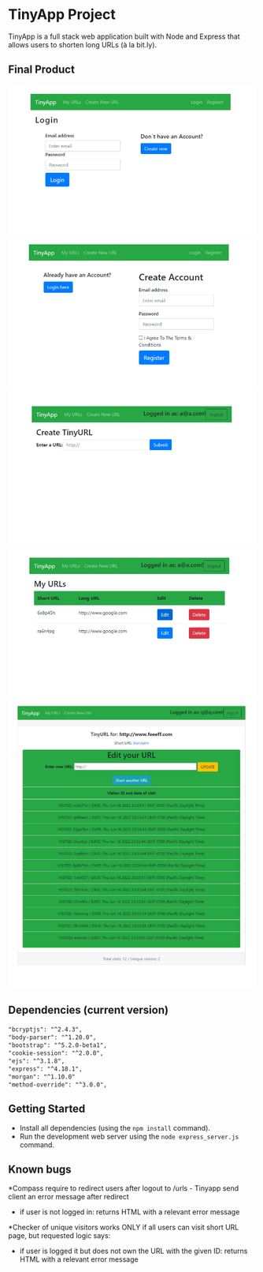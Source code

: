 # TinyApp Project

TinyApp is a full stack web application built with Node and Express that allows users to shorten long URLs (à la bit.ly).

## Final Product

!["Screenshot of Login page"](https://github.com/ukflava/tinyApp/blob/main/docs/Tiny-login.jpg)
!["screenshot of Registration page"](https://github.com/ukflava/tinyApp/blob/main/docs/Tiny-register.jpg)
!["screenshot of New URL page"](https://github.com/ukflava/tinyApp/blob/main/docs/Tiny-new.jpg)
!["screenshot of Main page"](https://github.com/ukflava/tinyApp/blob/main/docs/Tiny-urls.jpg)
!["screenshot of URL edit page with counters"](https://github.com/ukflava/tinyApp/blob/main/docs/Tiny-edit-with-counter.jpg)


## Dependencies (current version)

    "bcryptjs": "^2.4.3",
    "body-parser": "^1.20.0",
    "bootstrap": "^5.2.0-beta1",
    "cookie-session": "^2.0.0",
    "ejs": "^3.1.8",
    "express": "^4.18.1",
    "morgan": "^1.10.0"
    "method-override": "^3.0.0",


## Getting Started

- Install all dependencies (using the `npm install` command).
- Run the development web server using the `node express_server.js` command.

## Known bugs
*Compass require to redirect users after logout to /urls - Tinyapp send client an error message after redirect
- if user is not logged in: returns HTML with a relevant error message

*Checker of unique visitors works ONLY if all users can visit short URL page, but requested logic says: 
- if user is logged it but does not own the URL with the given ID: returns HTML with a relevant error message